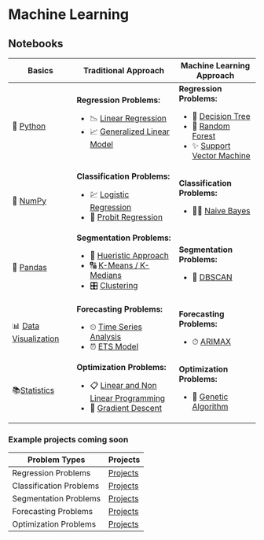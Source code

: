 # Machine Learning

## Notebooks
|Basics|Traditional Approach|Machine Learning Approach|
|-|-|-|
|🐍 [Python](https://colab.research.google.com/github/mkmritunjay/machineLearning/blob/master/pythonBasics.ipynb)|<b>Regression Problems:</b></br><ul><li>📉 [Linear Regression]()</li><li>📈 [Generalized Linear Model]()</li></ul>|<b>Regression Problems:</b></br><ul><li>🌲 [Decision Tree]()</li><li>🌳 [Random Forest]()</li><li>✨ [Support Vector Machine]()</li></ul>|
|🔢 [NumPy]()|<b>Classification Problems:</b></br><ul><li>💹 [Logistic Regression]()</li><li>🔽 [Probit Regression]()</li></ul>|<b>Classification Problems:</b></br><ul><li>👶🏻 [Naive Bayes]()</li></ul>|
|🐼 [Pandas](https://github.com/mkmritunjay/machineLearning/blob/master/pandas_basics.ipynb)|<b>Segmentation Problems:</b></br><ul><li>👤 [Hueristic Approach]()</li><li>🔠 [K-Means / K-Medians]()</li><li>🎛️ [Clustering]()</li></ul>|<b>Segmentation Problems:</b></br><ul><li>👀 [DBSCAN]()</li></ul>|
|📊 [Data Visualization]()|<b>Forecasting Problems:</b></br><ul><li>⏲ [Time Series Analysis]()</li><li>⏰ [ETS Model]()</li></ul>|<b>Forecasting Problems:</b></br><ul><li>⏱ [ARIMAX]()</li></ul>|
|📚[Statistics]()|<b>Optimization Problems:</b></br><ul><li>📋 [Linear and Non Linear Programming]()</li><li>🔎 [Gradient Descent]()</li></ul>|<b>Optimization Problems:</b></br><ul><li>🧬 [Genetic Algorithm]()</li></ul>|

### Example projects coming soon
|Problem Types|Projects|
|-|-|
|Regression Problems|[Projects]()|
|Classification Problems|[Projects]()|
|Segmentation Problems|[Projects]()|
|Forecasting Problems|[Projects]()|
|Optimization Problems|[Projects]()|
